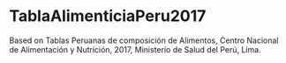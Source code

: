 # TablaAlimenticiaPeru2017
Based on Tablas Peruanas de composición de Alimentos, Centro Nacional de Alimentación y Nutrición, 2017, Ministerio de Salud del Perú, Lima.
